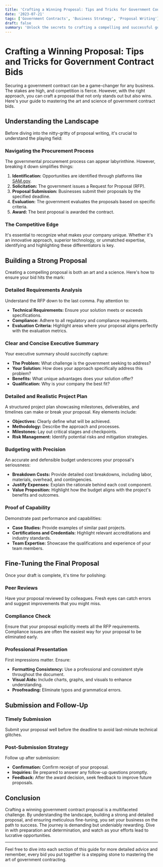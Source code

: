 ```yaml
---
title: 'Crafting a Winning Proposal: Tips and Tricks for Government Contract Bids'
date: '2023-07-21'
tags: ['Government Contracts', 'Business Strategy', 'Proposal Writing']
draft: false
summary: 'Unlock the secrets to crafting a compelling and successful government contract bid with our expert tips and tricks. Dive deep into the technical intricacies and learn how to stand out from the competition.'
---
```


# Crafting a Winning Proposal: Tips and Tricks for Government Contract Bids

Securing a government contract can be a game-changer for any business. The stakes are high, and competition is fierce. However, with the right approach, you can craft a proposal that not only stands out but also wins. Here's your guide to mastering the art and science of government contract bids.

## Understanding the Landscape

Before diving into the nitty-gritty of proposal writing, it's crucial to understand the playing field:

### Navigating the Procurement Process

The governmental procurement process can appear labyrinthine. However, breaking it down simplifies things:
1. **Identification:** Opportunities are identified through platforms like [SAM.gov](https://www.sam.gov/).
2. **Solicitation:** The government issues a Request for Proposal (RFP).
3. **Proposal Submission:** Businesses submit their proposals by the specified deadline.
4. **Evaluation:** The government evaluates the proposals based on specific criteria.
5. **Award:** The best proposal is awarded the contract.

### The Competitive Edge

It's essential to recognize what makes your company unique. Whether it's an innovative approach, superior technology, or unmatched expertise, identifying and highlighting these differentiators is key.

## Building a Strong Proposal

Creating a compelling proposal is both an art and a science. Here's how to ensure your bid hits the mark:

### Detailed Requirements Analysis

Understand the RFP down to the last comma. Pay attention to:
- **Technical Requirements:** Ensure your solution meets or exceeds specifications.
- **Compliance:** Adhere to all regulatory and compliance requirements.
- **Evaluation Criteria:** Highlight areas where your proposal aligns perfectly with the evaluation metrics.

### Clear and Concise Executive Summary

Your executive summary should succinctly capture:
- **The Problem:** What challenge is the government seeking to address?
- **Your Solution:** How does your approach specifically address this problem?
- **Benefits:** What unique advantages does your solution offer?
- **Qualification:** Why is your company the best fit?

### Detailed and Realistic Project Plan

A structured project plan showcasing milestones, deliverables, and timelines can make or break your proposal. Key elements include:
- **Objectives:** Clearly define what will be achieved.
- **Methodology:** Describe the approach and processes.
- **Milestones:** Lay out critical stages and checkpoints.
- **Risk Management:** Identify potential risks and mitigation strategies.

### Budgeting with Precision

An accurate and defensible budget underscores your proposal's seriousness:
- **Breakdown Costs:** Provide detailed cost breakdowns, including labor, materials, overhead, and contingencies.
- **Justify Expenses:** Explain the rationale behind each cost component.
- **Value Proposition:** Highlight how the budget aligns with the project's benefits and outcomes.

### Proof of Capability

Demonstrate past performance and capabilities:
- **Case Studies:** Provide examples of similar past projects.
- **Certifications and Credentials:** Highlight relevant accreditations and industry standards.
- **Team Expertise:** Showcase the qualifications and experience of your team members.

## Fine-Tuning the Final Proposal

Once your draft is complete, it's time for polishing:

### Peer Reviews

Have your proposal reviewed by colleagues. Fresh eyes can catch errors and suggest improvements that you might miss.

### Compliance Check

Ensure that your proposal explicitly meets all the RFP requirements. Compliance issues are often the easiest way for your proposal to be eliminated early.

### Professional Presentation

First impressions matter. Ensure:
- **Formatting Consistency:** Use a professional and consistent style throughout the document.
- **Visual Aids:** Include charts, graphs, and visuals to enhance understanding.
- **Proofreading:** Eliminate typos and grammatical errors.

## Submission and Follow-Up

### Timely Submission

Submit your proposal well before the deadline to avoid last-minute technical glitches.

### Post-Submission Strategy

Follow up after submission:
- **Confirmation:** Confirm receipt of your proposal.
- **Inquiries:** Be prepared to answer any follow-up questions promptly.
- **Feedback:** After the award decision, seek feedback to improve future proposals.

## Conclusion

Crafting a winning government contract proposal is a multifaceted challenge. By understanding the landscape, building a strong and detailed proposal, and ensuring meticulous fine-tuning, you set your business on the path to success. The journey is demanding but undeniably rewarding. Dive in with preparation and determination, and watch as your efforts lead to lucrative opportunities.

---

Feel free to dive into each section of this guide for more detailed advice and remember, every bid you put together is a stepping stone to mastering the art of government contracting.